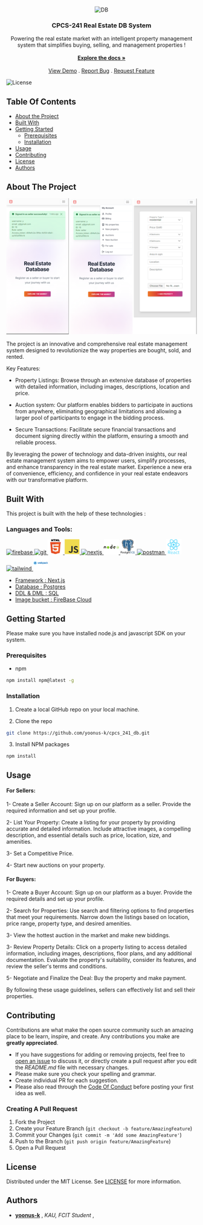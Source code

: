 <br/>
<p align="center">


   <img src="app\favicon.ico" alt="DB" className="h-full w-full object-cover object-center lg:h-full lg:w-full"/>

  <h3 align="center">CPCS-241 Real Estate DB System</h3>

  <p align="center">
    Powering the real estate market with an intelligent property management system that simplifies buying, selling, and management properties !
    <br/>
    <br/>
    <a href="https://github.com/yoonus-k/cpcs_241_db"><strong>Explore the docs »</strong></a>
    <br/>
    <br/>
    <a href="https://cpcs-241-db.vercel.app">View Demo</a>
    .
    <a href="https://github.com/yoonus-k/cpcs_241_db/issues">Report Bug</a>
    .
    <a href="https://github.com/yoonus-k/cpcs_241_db/issues">Request Feature</a>
  </p>
</p>

![License](https://img.shields.io/github/license/yoonus-k/cpcs_241_db)

## Table Of Contents

- [About the Project](#about-the-project)
- [Built With](#built-with)
- [Getting Started](#getting-started)
  - [Prerequisites](#prerequisites)
  - [Installation](#installation)
- [Usage](#usage)
- [Contributing](#contributing)
- [License](#license)
- [Authors](#authors)

## About The Project

<img src="public\assets\images\screen_shots.png" alt="DB" className="h-full w-full object-cover object-center lg:h-full lg:w-full"/>

The project is an innovative and comprehensive real estate management system designed to revolutionize the way properties are bought, sold, and rented.

Key Features:

- Property Listings: Browse through an extensive database of properties with detailed information, including images, descriptions, location and price.

- Auction system: Our platform enables bidders to participate in auctions from anywhere, eliminating geographical limitations and allowing a larger pool of participants to engage in the bidding process.

- Secure Transactions: Facilitate secure financial transactions and document signing directly within the platform, ensuring a smooth and reliable process.

By leveraging the power of technology and data-driven insights, our real estate management system aims to empower users, simplify processes, and enhance transparency in the real estate market. Experience a new era of convenience, efficiency, and confidence in your real estate endeavors with our transformative platform.

## Built With

This project is built with the help of these technologies :
<h3 align="left">Languages and Tools:</h3>
 <a href="https://firebase.google.com/" target="_blank" rel="noreferrer"> <img src="https://www.vectorlogo.zone/logos/firebase/firebase-icon.svg" alt="firebase" width="40" height="40"/> </a> <a href="https://git-scm.com/" target="_blank" rel="noreferrer"> <img src="https://www.vectorlogo.zone/logos/git-scm/git-scm-icon.svg" alt="git" width="40" height="40"/> </a> <a href="https://www.w3.org/html/" target="_blank" rel="noreferrer"> <img src="https://raw.githubusercontent.com/devicons/devicon/master/icons/html5/html5-original-wordmark.svg" alt="html5" width="40" height="40"/> </a> <a href="https://developer.mozilla.org/en-US/docs/Web/JavaScript" target="_blank" rel="noreferrer"> <img src="https://raw.githubusercontent.com/devicons/devicon/master/icons/javascript/javascript-original.svg" alt="javascript" width="40" height="40"/> </a> <a href="https://nextjs.org/" target="_blank" rel="noreferrer"> <img src="https://cdn.worldvectorlogo.com/logos/nextjs-2.svg" alt="nextjs" width="40" height="40"/> </a> <a href="https://nodejs.org" target="_blank" rel="noreferrer"> <img src="https://raw.githubusercontent.com/devicons/devicon/master/icons/nodejs/nodejs-original-wordmark.svg" alt="nodejs" width="40" height="40"/> </a> <a href="https://www.postgresql.org" target="_blank" rel="noreferrer"> <img src="https://raw.githubusercontent.com/devicons/devicon/master/icons/postgresql/postgresql-original-wordmark.svg" alt="postgresql" width="40" height="40"/> </a> <a href="https://postman.com" target="_blank" rel="noreferrer"> <img src="https://www.vectorlogo.zone/logos/getpostman/getpostman-icon.svg" alt="postman" width="40" height="40"/> </a> <a href="https://reactjs.org/" target="_blank" rel="noreferrer"> <img src="https://raw.githubusercontent.com/devicons/devicon/master/icons/react/react-original-wordmark.svg" alt="react" width="40" height="40"/> </a> <a href="https://tailwindcss.com/" target="_blank" rel="noreferrer"> <img src="https://www.vectorlogo.zone/logos/tailwindcss/tailwindcss-icon.svg" alt="tailwind" width="40" height="40"/> </a> <a href="https://webpack.js.org" target="_blank" rel="noreferrer"> <img src="https://raw.githubusercontent.com/devicons/devicon/d00d0969292a6569d45b06d3f350f463a0107b0d/icons/webpack/webpack-original-wordmark.svg" alt="webpack" width="40" height="40"/> </a> </p>


- [Framework : Next.js]()
- [Database : Postgres]()
- [DDL & DML : SQL]()
- [Image bucket : FireBase Cloud]()

## Getting Started

Please make sure you have installed node.js and javascript SDK on your system.

### Prerequisites

- npm

```sh
npm install npm@latest -g
```

### Installation

1. Create a local GitHub repo on your local machine.

2. Clone the repo

```sh
git clone https://github.com/yoonus-k/cpcs_241_db.git
```

3. Install NPM packages

```sh
npm install
```

## Usage

<h4>For Sellers:</h4>

1- Create a Seller Account: Sign up on our platform as a seller. Provide the required information and set up your profile.

2- List Your Property: Create a listing for your property by providing accurate and detailed information. Include attractive images, a compelling description, and essential details such as price, location, size, and amenities.

3- Set a Competitive Price.

4- Start new auctions on your property.

<h4>For Buyers:</h4>
1- Create a Buyer Account: Sign up on our platform as a buyer. Provide the required details and set up your profile.

2- Search for Properties: Use search and filtering options to find properties that meet your requirements. Narrow down the listings based on location, price range, property type, and desired amenities.

3- View the hottest auction in the market and make new biddings.

3- Review Property Details: Click on a property listing to access detailed information, including images, descriptions, floor plans, and any additional documentation. Evaluate the property's suitability, consider its features, and review the seller's terms and conditions.

5- Negotiate and Finalize the Deal: Buy the property and make payment.

By following these usage guidelines, sellers can effectively list and sell their properties.

## Contributing

Contributions are what make the open source community such an amazing place to be learn, inspire, and create. Any contributions you make are **greatly appreciated**.

- If you have suggestions for adding or removing projects, feel free to [open an issue](https://github.com/yoonus-k/cpcs_241_db/issues/new) to discuss it, or directly create a pull request after you edit the _README.md_ file with necessary changes.
- Please make sure you check your spelling and grammar.
- Create individual PR for each suggestion.
- Please also read through the [Code Of Conduct](https://github.com/yoonus-k/cpcs_241_db/blob/main/CODE_OF_CONDUCT.md) before posting your first idea as well.

### Creating A Pull Request

1. Fork the Project
2. Create your Feature Branch (`git checkout -b feature/AmazingFeature`)
3. Commit your Changes (`git commit -m 'Add some AmazingFeature'`)
4. Push to the Branch (`git push origin feature/AmazingFeature`)
5. Open a Pull Request

## License

Distributed under the MIT License. See [LICENSE](https://github.com/yoonus-k/cpcs_241_db/blob/main/LICENSE) for more information.

## Authors

- **[yoonus-k](https://github.com/yoonus-k)** , _KAU, FCIT Student_ ,
